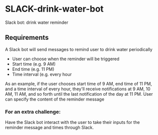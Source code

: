 # SLACK-drink-water-bot
Slack bot: drink water reminder

## Requirements
A Slack bot will send messages to remind user to drink water periodically
- User can choose when the reminder will be triggered
- Start time (e.g. 9 AM)
- End time (e.g. 11 PM)
- Time interval (e.g. every hour

As an example, if the user chooses start time of 9 AM, end time of 11 PM, and a time interval of every hour, they'll receive notifications at 9 AM, 10 AM, 11 AM, and so forth until the last notification of the day at 11 PM.
User can specify the content of the reminder message

### For an extra challenge: 
Have the Slack bot interact with the user to take their inputs for the reminder message and times through Slack. 
